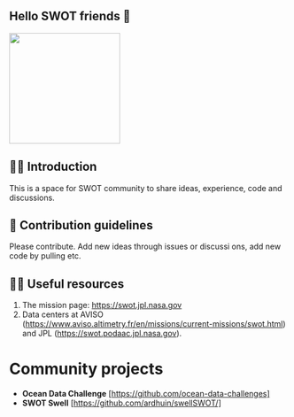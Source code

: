 ## Hello SWOT friends 👋

<img src="https://swot.jpl.nasa.gov/rails/active_storage/blobs/eyJfcmFpbHMiOnsibWVzc2FnZSI6IkJBaHBBcXdMIiwiZXhwIjpudWxsLCJwdXIiOiJibG9iX2lkIn19--28bd8a99460865acbcf8d7571b3b4eca31a6f928/pia25772_left_slider_swot_image.jpg?disposition=attachment" width="200">

🙋‍♀️ Introduction 
---------------
This is a space for SWOT community to share ideas, experience, code and discussions. 

🌈 Contribution guidelines 
--------------------------
Please contribute. Add new ideas through issues or discussi
ons, add new code by pulling etc.  

👩‍💻 Useful resources 
--------------------
1. The mission page: https://swot.jpl.nasa.gov
1. Data centers at AVISO (https://www.aviso.altimetry.fr/en/missions/current-missions/swot.html) and JPL (https://swot.podaac.jpl.nasa.gov).

Community projects
================
* **Ocean Data Challenge** [https://github.com/ocean-data-challenges]
* **SWOT Swell** [https://github.com/ardhuin/swellSWOT/]
